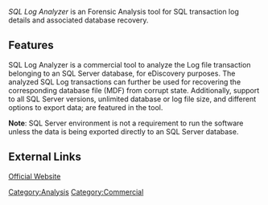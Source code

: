 *SQL Log Analyzer* is an Forensic Analysis tool for SQL transaction log
details and associated database recovery.

## Features

SQL Log Analyzer is a commercial tool to analyze the Log file
transaction belonging to an SQL Server database, for eDiscovery
purposes. The analyzed SQL Log transactions can further be used for
recovering the corresponding database file (MDF) from corrupt state.
Additionally, support to all SQL Server versions, unlimited database or
log file size, and different options to export data; are featured in the
tool.

**Note**: SQL Server environment is not a requirement to run the
software unless the data is being exported directly to an SQL Server
database.

## External Links

[Official Website](http://www.systoolsgroup.com/)

[Category:Analysis](Category:Analysis "wikilink")
[Category:Commercial](Category:Commercial "wikilink")